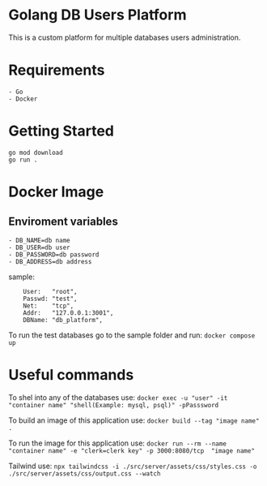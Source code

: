 # Golang DB Users Platform

This is a custom platform for multiple databases users administration.

# Requirements

    - Go
    - Docker

# Getting Started

    go mod download
    go run .

# Docker Image

## Enviroment variables

    - DB_NAME=db name
    - DB_USER=db user
    - DB_PASSWORD=db password
    - DB_ADDRESS=db address

sample:

```
    User:   "root",
    Passwd: "test",
    Net:    "tcp",
    Addr:   "127.0.0.1:3001",
    DBName: "db_platform",
```

To run the test databases go to the sample folder and run: `docker compose up`

# Useful commands

To shel into any of the databases use: `docker exec -u "user" -it "container name" "shell(Example: mysql, psql)" -pPasssword`

To build an image of this application use: `docker build --tag "image name" .`

To run the image for this application use: `docker run --rm --name "container name" -e "clerk=clerk key" -p 3000:8080/tcp  "image name" `

Tailwind use: `npx tailwindcss -i ./src/server/assets/css/styles.css -o ./src/server/assets/css/output.css --watch`

